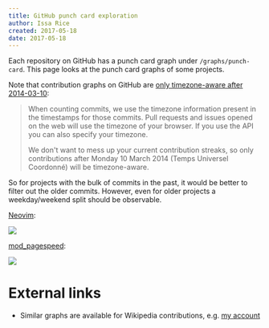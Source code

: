 ```yaml
---
title: GitHub punch card exploration
author: Issa Rice
created: 2017-05-18
date: 2017-05-18
---
```


Each repository on GitHub has a punch card graph under `/graphs/punch-card`.
This page looks at the punch card graphs of some projects.

Note that contribution graphs on GitHub are [only timezone-aware after
2014-03-10](https://github.com/blog/1793-timezone-aware-contribution-graphs):

> When counting commits, we use the timezone information present in the
> timestamps for those commits. Pull requests and issues opened on the web will
> use the timezone of your browser. If you use the API you can also specify
> your timezone.
>
> We don't want to mess up your current contribution streaks, so only
> contributions after Monday 10 March 2014 (Temps Universel Coordonné) will be
> timezone-aware.

So for projects with the bulk of commits in the past, it would be better to
filter out the older commits.
However, even for older projects a weekday/weekend split should be observable.

[Neovim](https://github.com/neovim/neovim/graphs/punch-card):

[![](punch-card-neovim-neovim.png)](punch-card-neovim-neovim.png)

[mod_pagespeed](https://github.com/pagespeed/mod_pagespeed/graphs/punch-card):

[![](punch-card-pagespeed-mod_pagespeed.png)](punch-card-pagespeed-mod_pagespeed.png)

# External links

- Similar graphs are available for Wikipedia contributions,
  e.g. [my account](https://tools.wmflabs.org/xtools-ec/?user=Riceissa&project=en.wikipedia.org#timecard)
